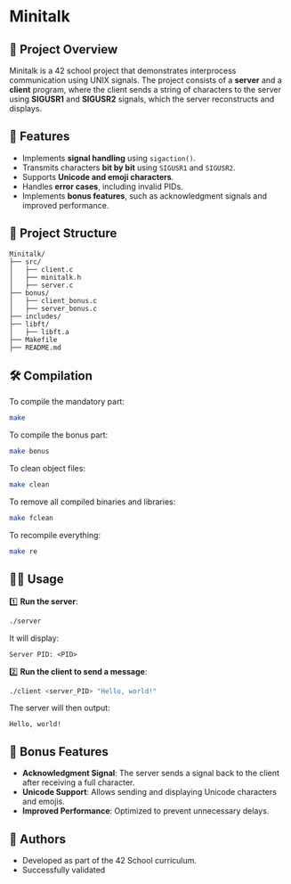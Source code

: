 # Minitalk

## 📌 Project Overview

Minitalk is a 42 school project that demonstrates interprocess communication using UNIX signals. The project consists of a **server** and a **client** program, where the client sends a string of characters to the server using **SIGUSR1** and **SIGUSR2** signals, which the server reconstructs and displays.

## 🚀 Features

- Implements **signal handling** using `sigaction()`.
- Transmits characters **bit by bit** using `SIGUSR1` and `SIGUSR2`.
- Supports **Unicode and emoji characters**.
- Handles **error cases**, including invalid PIDs.
- Implements **bonus features**, such as acknowledgment signals and improved performance.

## 📂 Project Structure

```
Minitalk/
├── src/
│   ├── client.c
│   ├── minitalk.h
│   ├── server.c
├── bonus/
│   ├── client_bonus.c
│   ├── server_bonus.c
├── includes/
├── libft/
│   ├── libft.a
├── Makefile
├── README.md
```

## 🛠️ Compilation

To compile the mandatory part:

```bash
make
```

To compile the bonus part:

```bash
make bonus
```

To clean object files:

```bash
make clean
```

To remove all compiled binaries and libraries:

```bash
make fclean
```

To recompile everything:

```bash
make re
```

## 🏃‍♂️ Usage

1️⃣ **Run the server**:

```bash
./server
```

It will display:

```
Server PID: <PID>
```

2️⃣ **Run the client to send a message**:

```bash
./client <server_PID> "Hello, world!"
```

The server will then output:

```
Hello, world!
```

## 📝 Bonus Features

- **Acknowledgment Signal**: The server sends a signal back to the client after receiving a full character.
- **Unicode Support**: Allows sending and displaying Unicode characters and emojis.
- **Improved Performance**: Optimized to prevent unnecessary delays.

## 📜 Authors

- Developed as part of the 42 School curriculum.
- Successfully validated

